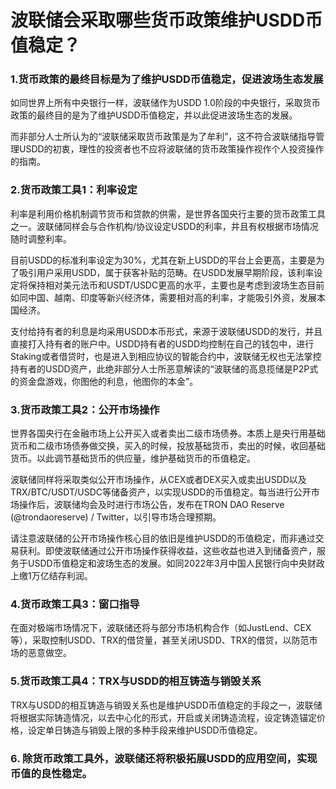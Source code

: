 # 波联储会采取哪些货币政策维护USDD币值稳定？

### 1.货币政策的最终目标是为了维护USDD币值稳定，促进波场生态发展&#x20;

&#x20;       如同世界上所有中央银行一样，波联储作为USDD 1.0阶段的中央银行，采取货币政策的最终目的是为了维护USDD币值稳定，并以此促进波场生态的发展。&#x20;

&#x20;       而非部分人士所认为的“波联储采取货币政策是为了牟利”，这不符合波联储指导管理USDD的初衷，理性的投资者也不应将波联储的货币政策操作视作个人投资操作的指南。&#x20;

### 2.货币政策工具1：利率设定&#x20;

&#x20;       利率是利用价格机制调节货币和贷款的供需，是世界各国央行主要的货币政策工具之一。波联储同样会与合作机构/协议设定USDD的利率，并且有权根据市场情况随时调整利率。&#x20;

&#x20;       目前USDD的标准利率设定为30%，尤其在新上USDD的平台上会更高，主要是为了吸引用户采用USDD，属于获客补贴的范畴。在USDD发展早期阶段，该利率设定将保持相对美元法币和USDT/USDC更高的水平，主要也是考虑到波场生态目前如同中国、越南、印度等新兴经济体，需要相对高的利率，才能吸引外资，发展本国经济。&#x20;

&#x20;       支付给持有者的利息是均采用USDD本币形式，来源于波联储USDD的发行，并且直接打入持有者的账户中。USDD持有者的USDD均控制在自己的钱包中，进行Staking或者借贷时，也是进入到相应协议的智能合约中，波联储无权也无法掌控持有者的USDD资产，此绝非部分人士所恶意解读的“波联储的高息揽储是P2P式的资金盘游戏，你图他的利息，他图你的本金”。&#x20;

### 3.货币政策工具2：公开市场操作&#x20;

&#x20;       世界各国央行在金融市场上公开买入或者卖出二级市场债券。本质上是央行用基础货币和二级市场债券做交换，买入的时候，投放基础货币，卖出的时候，收回基础货币。以此调节基础货币的供应量，维护基础货币的币值稳定。&#x20;

&#x20;       波联储同样将采取类似公开市场操作，从CEX或者DEX买入或卖出USDD以及TRX/BTC/USDT/USDC等储备资产，以实现USDD的币值稳定。每当进行公开市场操作后，波联储均会及时进行市场公告，发布在TRON DAO Reserve (@trondaoreserve) / Twitter，以引导市场合理预期。&#x20;

&#x20;       请注意波联储的公开市场操作核心目的依旧是维护USDD的币值稳定，而非通过交易获利。即使波联储通过公开市场操作获得收益，这些收益也进入到储备资产，服务于USDD币值稳定和波场生态的发展。如同2022年3月中国人民银行向中央财政上缴1万亿结存利润。&#x20;

### 4.货币政策工具3：窗口指导&#x20;

&#x20;       在面对极端市场情况下，波联储还将与部分市场机构合作（如JustLend、CEX等），采取控制USDD、TRX的借贷量，甚至关闭USDD、TRX的借贷，以防范市场的恶意做空。&#x20;

### 5.货币政策工具4：TRX与USDD的相互铸造与销毁关系&#x20;

&#x20;       TRX与USDD的相互铸造与销毁关系也是维护USDD币值稳定的手段之一，波联储将根据实际铸造情况，以去中心化的形式，开启或关闭铸造流程，设定铸造锚定价格，设定单日铸造与销毁上限的多种手段来维护USDD币值稳定。

### 6. 除货币政策工具外，波联储还将积极拓展USDD的应用空间，实现币值的良性稳定。

